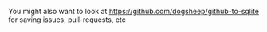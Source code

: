 You might also want to look at https://github.com/dogsheep/github-to-sqlite for saving issues, pull-requests, etc
